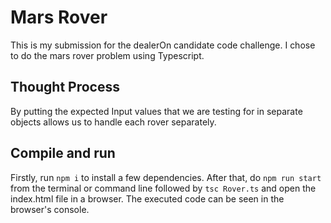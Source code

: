 # Mars Rover

This is my submission for the dealerOn candidate code challenge. I chose to do the mars rover problem using Typescript.

## Thought Process

By putting the expected Input values that we are testing for in separate objects allows us to handle each rover separately.

## Compile and run

Firstly, run `npm i` to install a few dependencies. After that, do `npm run start` from the terminal or command line followed by `tsc Rover.ts` and open the index.html file in a browser. The executed code can be seen in the browser's console.

